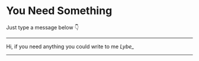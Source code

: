 # You Need Something

Just type a message below 👇  

---

Hi, if you need anything you could write to me
*Lybe_*

---
